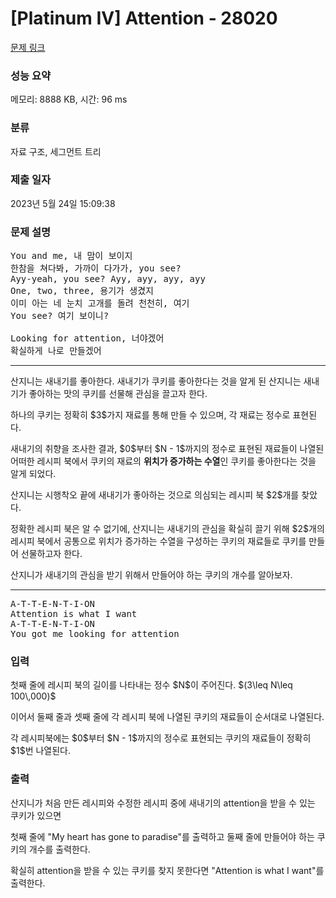 # [Platinum IV] Attention - 28020 

[문제 링크](https://www.acmicpc.net/problem/28020) 

### 성능 요약

메모리: 8888 KB, 시간: 96 ms

### 분류

자료 구조, 세그먼트 트리

### 제출 일자

2023년 5월 24일 15:09:38

### 문제 설명

<pre>You and me, 내 맘이 보이지
한참을 쳐다봐, 가까이 다가가, you see?
Ayy-yeah, you see? Ayy, ayy, ayy, ayy
One, two, three, 용기가 생겼지
이미 아는 네 눈치 고개를 돌려 천천히, 여기
You see? 여기 보이니?

Looking for attention, 너야겠어
확실하게 나로 만들겠어
</pre>

<hr>
<p>산지니는 새내기를 좋아한다. 새내기가 쿠키를 좋아한다는 것을 알게 된 산지니는 새내기가 좋아하는 맛의 쿠키를 선물해 관심을 끌고자 한다.</p>

<p>하나의 쿠키는 정확히 $3$가지 재료를 통해 만들 수 있으며, 각 재료는 정수로 표현된다.</p>

<p>새내기의 취향을 조사한 결과, $0$부터 $N - 1$까지의 정수로 표현된 재료들이 나열된 어떠한 레시피 북에서 쿠키의 재료의 <b>위치가 증가하는 수열</b>인 쿠키를 좋아한다는 것을 알게 되었다.</p>

<p>산지니는 시행착오 끝에 새내기가 좋아하는 것으로 의심되는 레시피 북 $2$개를 찾았다.</p>

<p>정확한 레시피 북은 알 수 없기에, 산지니는 새내기의 관심을 확실히 끌기 위해 $2$개의 레시피 북에서 공통으로 위치가 증가하는 수열을 구성하는 쿠키의 재료들로 쿠키를 만들어 선물하고자 한다.</p>

<p>산지니가 새내기의 관심을 받기 위해서 만들어야 하는 쿠키의 개수를 알아보자.</p>

<hr>
<pre>A-T-T-E-N-T-I-ON
Attention is what I want
A-T-T-E-N-T-I-ON
You got me looking for attention
</pre>

### 입력 

 <p>첫째 줄에 레시피 북의 길이를 나타내는 정수 $N$이 주어진다. $(3\leq N\leq 100\,000)$</p>

<p>이어서 둘째 줄과 셋째 줄에 각 레시피 북에 나열된 쿠키의 재료들이 순서대로 나열된다.</p>

<p>각 레시피북에는 $0$부터 $N - 1$까지의 정수로 표현되는 쿠키의 재료들이 정확히 $1$번 나열된다.</p>

### 출력 

 <p>산지니가 처음 만든 레시피와 수정한 레시피 중에 새내기의 attention을 받을 수 있는 쿠키가 있으면</p>

<p>첫째 줄에 "My heart has gone to paradise"를 출력하고 둘째 줄에 만들어야 하는 쿠키의 개수를 출력한다.</p>

<p>확실히 attention을 받을 수 있는 쿠키를 찾지 못한다면 "Attention is what I want"를 출력한다.</p>

